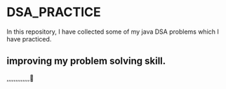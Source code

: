 # DSA_PRACTICE

In this repository, I have collected some of my java DSA problems which I have practiced.


## improving my problem solving skill.
,,,,,,,,,,,,,🙂
